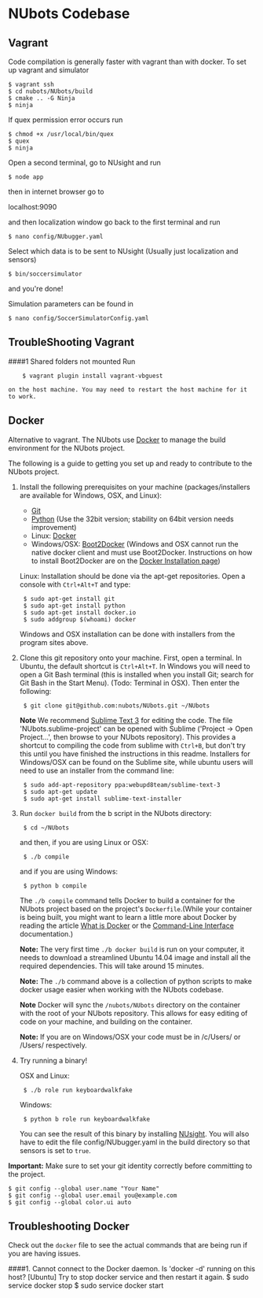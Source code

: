 NUbots Codebase
==========================
Vagrant
--------

Code compilation is generally faster with vagrant than with docker. To set up vagrant and simulator

	$ vagrant ssh
	$ cd nubots/NUbots/build
	$ cmake .. -G Ninja
	$ ninja

If quex permission error occurs run

	$ chmod +x /usr/local/bin/quex
	$ quex
	$ ninja

Open a second terminal, go to NUsight and run

	$ node app

then in internet browser go to 

localhost:9090 

and then localization window
go back to the first terminal and run

	$ nano config/NUbugger.yaml

Select which data is to be sent to NUsight (Usually just localization and sensors)

	$ bin/soccersimulator
	
and you're done!

Simulation parameters can be found in

	$ nano config/SoccerSimulatorConfig.yaml

TroubleShooting Vagrant
--------
####1 	Shared folders not mounted
	Run 
	
		$ vagrant plugin install vagrant-vbguest
	
	on the host machine. You may need to restart the host machine for it to work.


Docker
--------

Alternative to vagrant. The NUbots use [Docker][] to manage the build environment for the NUbots project.

The following is a guide to getting you set up and ready to contribute to the NUbots project.

1. Install the following prerequisites on your machine (packages/installers are available for Windows, OSX, and Linux):
	* [Git][]
	* [Python][] (Use the 32bit version; stability on 64bit version needs improvement)
	* Linux: [Docker][docker_download]
	* Windows/OSX: [Boot2Docker][] (Windows and OSX cannot run the native docker client and must use Boot2Docker. Instructions on how to install Boot2Docker are on the [Docker Installation page][docker_download])
		 
	Linux: Installation should be done via the apt-get repositories. Open a console with `Ctrl+Alt+T` and type:

		$ sudo apt-get install git
		$ sudo apt-get install python
		$ sudo apt-get install docker.io
		$ sudo addgroup $(whoami) docker

	Windows and OSX installation can be done with installers from the program sites above.

2. Clone this git repository onto your machine. First, open a terminal. In Ubuntu, the default shortcut is `Ctrl+Alt+T`. In Windows you will need to open a Git Bash terminal (this is installed when you install Git; search for Git Bash in the Start Menu). (Todo: Terminal in OSX). Then enter the following:

		$ git clone git@github.com:nubots/NUbots.git ~/NUbots
		
	**Note** We recommend [Sublime Text 3][] for editing the code. The file 'NUbots.sublime-project' can be opened with Sublime ('Project -> Open Project...', then browse to your NUbots repository). This provides a shortcut to compiling the code from sublime with `Ctrl+B`, but don't try this until you have finished the instructions in this readme. Installers for Windows/OSX can be found on the Sublime site, while ubuntu users will need to use an installer from the command line:
		
		$ sudo add-apt-repository ppa:webupd8team/sublime-text-3
		$ sudo apt-get update
		$ sudo apt-get install sublime-text-installer

3. Run `docker build` from the b script in the NUbots directory:

		$ cd ~/NUbots

	and then, if you are using Linux or OSX:

		$ ./b compile

	and if you are using Windows:

		$ python b compile

	The `./b compile` command tells Docker to build a container for the NUbots project 
	based on the project's `Dockerfile`.(While your container is being built, you might want to learn a little more about Docker by reading the article [What is Docker][] or the [Command-Line Interface][] documentation.)

	**Note:** The very first time `./b docker build` is run on your computer, it needs to download a streamlined Ubuntu 14.04 image and install all the required dependencies. This will take around 15 minutes.

  	**Note:** The `./b` command above is a collection of python scripts to make docker
  usage easier when working with the NUbots codebase.

  	**Note** Docker will sync the `/nubots/NUbots` directory on the container with the root of your NUbots repository. This allows for easy editing of code on your machine, and building on the container.

	**Note:** If you are on Windows/OSX your code must be in /c/Users/ or /Users/
  respectively.

5. Try running a binary!
	
	OSX and Linux:
	
		$ ./b role run keyboardwalkfake
	
	Windows:

		$ python b role run keyboardwalkfake
		
	You can see the result of this binary by installing [NUsight][]. You will also have to edit the file config/NUbugger.yaml in the build directory so that sensors is set to `true`.

**Important:** Make sure to set your git identity correctly before committing to the project.

	$ git config --global user.name "Your Name"
	$ git config --global user.email you@example.com
	$ git config --global color.ui auto
Troubleshooting Docker
--------

Check out the `docker` file to see the actual commands that are being run if you
are having issues. 

####1.  Cannot connect to the Docker daemon. Is 'docker -d' running on this host? [Ubuntu]
	Try to stop docker service and then restart it again.
	$ sudo service docker stop
	$ sudo service docker start
	


[nuclearport-travis]:     https://travis-ci.org/nubots/NUClearPort                "NUClearPort's Travis Page"
[travis-develop-image]:   https://travis-ci.org/nubots/NUClearPort.png?branch=develop "Travis-CI build status for the develop branch"
[git]:                    http://git-scm.com/                                     "Git"
[Python]:                 https://www.python.org/                                 "Python"
[NUClearPort]:            https://github.com/nubots/NUClearPort                   "NUClearPort Repository"
[NUsight]:                https://github.com/nubots/NUsight 	                  "NUsight Repository"
<!-- [nuclearport-startup-guide]: http://confluence.nubots.net/display/NUB/NUClearPort+Startup+Guide -->
[NUbots]:                 http://nubots.net/                                      "NUbots"
[robocup]:                https://github.com/nubots/robocup                       "Robocup"
[NUClear]:                https://github.com/Fastcode/NUClear                     "NUClear"
[Docker]:                 https://www.docker.com/                                 "Docker"
[Boot2Docker]:            http://boot2docker.io/                                  "Boot2Docker"
[Sublime Text 3]:         http://www.sublimetext.com/                             "Sublime Text 3"
[docker_download]:	  https://docs.docker.com/installation/                   "Docker Installation Page"
[What is Docker]:  	  https://www.docker.com/whatisdocker/ 			  "Docker's Getting Started Guide"
[Command-Line Interface]: https://docs.docker.com/reference/commandline/cli/	  "Docker Command-Line Interface Documentation"
[Homebrew]: 	          http://brew.sh/					  "Homebrew"

